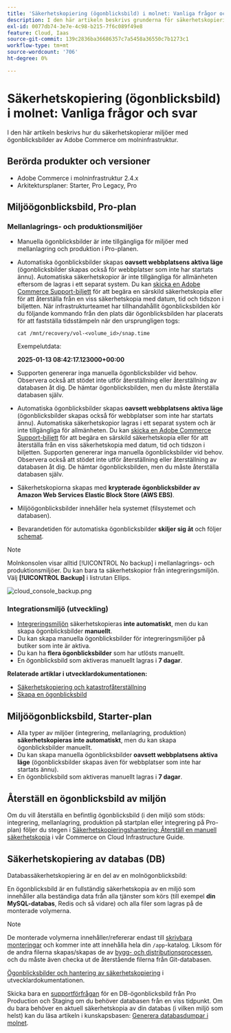 ```yaml
---
title: 'Säkerhetskopiering (ögonblicksbild) i molnet: Vanliga frågor och svar'
description: I den här artikeln beskrivs grunderna för säkerhetskopiering av miljöer med ögonblicksbilder av Adobe Commerce om molninfrastruktur.
exl-id: 0077db74-3e7e-4c98-b215-7f6c089f49e8
feature: Cloud, Iaas
source-git-commit: 139c2836ba36686357c7a5458a36550c7b1273c1
workflow-type: tm+mt
source-wordcount: '706'
ht-degree: 0%

---
```


# Säkerhetskopiering (ögonblicksbild) i molnet: Vanliga frågor och svar

I den här artikeln beskrivs hur du säkerhetskopierar miljöer med ögonblicksbilder av Adobe Commerce om molninfrastruktur.

## Berörda produkter och versioner

* Adobe Commerce i molninfrastruktur 2.4.x
* Arkitektursplaner: Starter, Pro Legacy, Pro

## Miljöögonblicksbild, Pro-plan

### Mellanlagrings- och produktionsmiljöer

* Manuella ögonblicksbilder är inte tillgängliga för miljöer med mellanlagring och produktion i Pro-planen.
* Automatiska ögonblicksbilder skapas **oavsett webbplatsens aktiva läge** (ögonblicksbilder skapas också för webbplatser som inte har startats ännu). Automatiska säkerhetskopior är inte tillgängliga för allmänheten eftersom de lagras i ett separat system.
Du kan [skicka en Adobe Commerce Support-biljett](/docs/commerce-knowledge-base/kb/help-center-guide/magento-help-center-user-guide.html#submit-ticket) för att begära en särskild säkerhetskopia eller för att återställa från en viss säkerhetskopia med datum, tid och tidszon i biljetten. När infrastrukturteamet har tillhandahållit ögonblicksbilden kör du följande kommando från den plats där ögonblicksbilden har placerats för att fastställa tidsstämpeln när den ursprungligen togs:

  `cat /mnt/recovery/vol-<volume_id>/snap.time`

  Exempelutdata:

  <strong>2025-01-13 08:42:17.123000+00:00</strong>


* Supporten genererar inga manuella ögonblicksbilder vid behov. Observera också att stödet inte utför återställning eller återställning av databasen åt dig. De hämtar ögonblicksbilden, men du måste återställa databasen själv.
* Automatiska ögonblicksbilder skapas **oavsett webbplatsens aktiva läge** (ögonblicksbilder skapas också för webbplatser som inte har startats ännu). Automatiska säkerhetskopior lagras i ett separat system och är inte tillgängliga för allmänheten.
Du kan [skicka en Adobe Commerce Support-biljett](/help/help-center-guide/help-center/magento-help-center-user-guide.md) för att begära en särskild säkerhetskopia eller för att återställa från en viss säkerhetskopia med datum, tid och tidszon i biljetten. Supporten genererar inga manuella ögonblicksbilder vid behov.
Observera också att stödet inte utför återställning eller återställning av databasen åt dig. De hämtar ögonblicksbilden, men du måste återställa databasen själv.
* Säkerhetskopiorna skapas med **krypterade ögonblicksbilder av Amazon Web Services Elastic Block Store (AWS EBS)**.
* Miljöögonblicksbilder innehåller hela systemet (filsystemet och databasen).
* Bevarandetiden för automatiska ögonblicksbilder **skiljer sig åt** och följer [schemat](https://experienceleague.adobe.com/en/docs/commerce-on-cloud/user-guide/architecture/pro-architecture#backup-and-disaster-recovery).

>[!NOTE]
>
>Molnkonsolen visar alltid [!UICONTROL No backup] i mellanlagrings- och produktionsmiljöer. Du kan bara ta säkerhetskopior från integreringsmiljön. Välj **[!UICONTROL Backup]** i listrutan Ellips.
>
>![cloud_console_backup.png](assets/cloud_console_backup.png)

### Integrationsmiljö (utveckling)

* [Integreringsmiljön](https://experienceleague.adobe.com/en/docs/experience-cloud-kcs/kbarticles/ka-27242) säkerhetskopieras **inte automatiskt**, men du kan skapa ögonblicksbilder **manuellt**.
* Du kan skapa manuella ögonblicksbilder för integreringsmiljöer på butiker som inte är aktiva.
* Du kan ha **flera ögonblicksbilder** som har utlösts manuellt.
* En ögonblicksbild som aktiveras manuellt lagras i **7 dagar**.

**Relaterade artiklar i utvecklardokumentationen:**

* [Säkerhetskopiering och katastrofåterställning](https://experienceleague.adobe.com/en/docs/commerce-on-cloud/user-guide/architecture/pro-architecture#backup-and-disaster-recovery)
* [Skapa en ögonblicksbild](https://experienceleague.adobe.com/en/docs/commerce-on-cloud/user-guide/develop/storage/snapshots)

## Miljöögonblicksbild, Starter-plan

* Alla typer av miljöer (integrering, mellanlagring, produktion) **säkerhetskopieras inte automatiskt**, men du kan skapa ögonblicksbilder manuellt.
* Du kan skapa manuella ögonblicksbilder **oavsett webbplatsens aktiva läge** (ögonblicksbilder skapas även för webbplatser som inte har startats ännu).
* En ögonblicksbild som aktiveras manuellt lagras i **7 dagar**.

## Återställ en ögonblicksbild av miljön

Om du vill återställa en befintlig ögonblicksbild (i den miljö som stöds: integrering, mellanlagring, produktion på startplan eller integrering på Pro-plan) följer du stegen i [Säkerhetskopieringshantering: Återställ en manuell säkerhetskopia](https://experienceleague.adobe.com/en/docs/commerce-cloud-service/user-guide/develop/storage/snapshots#restore-a-manual-backup) i vår Commerce on Cloud Infrastructure Guide.

## Säkerhetskopiering av databas (DB)

Databassäkerhetskopiering är en del av en molnögonblicksbild:

En ögonblicksbild är en fullständig säkerhetskopia av en miljö som innehåller alla beständiga data från alla tjänster som körs (till exempel **din MySQL-databas**, Redis och så vidare) och alla filer som lagras på de monterade volymerna.

>[!NOTE]
>
>De monterade volymerna innehåller/refererar endast till [skrivbara monteringar](https://experienceleague.adobe.com/en/docs/commerce-on-cloud/user-guide/configure/app/properties/properties#mounts) och kommer inte att innehålla hela din `/app`-katalog. Liksom för de andra filerna skapas/skapas de av [bygg- och distributionsprocessen](https://experienceleague.adobe.com/en/docs/commerce-on-cloud/user-guide/architecture/pro-develop-deploy-workflow#deployment-workflow), och du måste även checka ut de återstående filerna från Git-databasen.

[Ögonblicksbilder och hantering av säkerhetskopiering](https://experienceleague.adobe.com/en/docs/commerce-on-cloud/user-guide/develop/storage/snapshots) i utvecklardokumentationen.

Skicka bara en [supportförfrågan](/help/help-center-guide/help-center/magento-help-center-user-guide.md) för en DB-ögonblicksbild från Pro Production och Staging om du behöver databasen från en viss tidpunkt. Om du bara behöver en aktuell säkerhetskopia av din databas (i vilken miljö som helst) kan du läsa artikeln i kunskapsbasen: [Generera databasdumpar i molnet](/help/how-to/general/create-database-dump-on-cloud.md).
